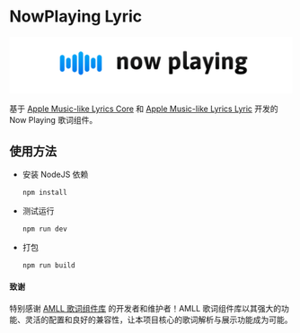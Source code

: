 # NowPlaying Lyric

![](/images/now_playing_release_banner.png)

基于 [Apple Music-like Lyrics Core](https://github.com/Steve-xmh/applemusic-like-lyrics/blob/full-refractor/packages/core/README.md) 和 [Apple Music-like Lyrics Lyric](https://github.com/Steve-xmh/applemusic-like-lyrics/blob/full-refractor/packages/lyric/README.md) 开发的 Now Playing 歌词组件。



## 使用方法

- 安装 NodeJS 依赖

  ```bash
  npm install
  ```

- 测试运行

  ```bash
  npm run dev
  ```

- 打包

  ```bash
  npm run build
  ```




#### 致谢

特别感谢 [AMLL 歌词组件库](https://github.com/Steve-xmh/applemusic-like-lyrics) 的开发者和维护者！AMLL 歌词组件库以其强大的功能、灵活的配置和良好的兼容性，让本项目核心的歌词解析与展示功能成为可能。
